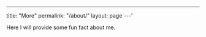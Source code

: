 ---
title: "More"
permalink: "/about/"
layout: page
---'

Here I will provide some fun fact about me.



